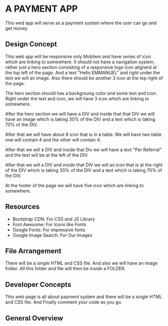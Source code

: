 # A PAYMENT APP
This wed app will serve as a payment system where the user can go and get money.

## Design Concept
This web app will be responsive only Mobliem and have series of icon which are linking to somewhere. It should not have a navigation system, rather just a hero section consisting of a responsive logo icon alignerd at the top left of the page. And a text "Hello EMMANUEL" and right under the text we will an image. Also there should be another 3 icon at the top right of the page.

The hero section should has a backgroung color and some text and icon. Right under the text and icon, we will have 3 icon which are linking to somewhere.

After the hero section we will have a DIV and inside that that DIV we will have an image which is taking 30% of the DIV and a text which is taking 70% of the DIV.

After that we will have about 8 icon that is in a table. We will have two table one will contain 4 and the other will contain 4.

After that we will a DIV and inside that Div we will have a text "Per Referral" and the text will be at the left of the DIV.

After that we will a DIV and inside that DIV we will an icon that is at the  right of the DIV which is taking 30% of the DIV and a text which is taking 70% of the DIV.

At the footer of the page we will have five icon which are linking to somewhere.

## Resources
* Bootstrap CDN: For CSS and JS Library
* Font Awesome: For Icons like Fonts
* Google Fonts: For impressive fonts
* Google Image Search: For Our Images

## File Arrangement 
There will be a single HTML and CSS file. And also we will have an image folder. All this folder and file will then be inside a FOLDER.

## Developer Concepts
This web page is all about payment system and there will be a single HTML and CSS file. And Finally comment your code as you go.

## General Overview